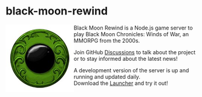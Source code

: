 # black-moon-rewind
<img align="left" src="/docs/bmc.jpg" alt="[Black Moon Chronicles Icon">

Black Moon Rewind is a Node.js game server to play Black Moon Chronicles: Winds of War, an MMORPG from the 2000s. 

Join GitHub [Discussions](https://github.com/jeanbmar/black-moon-rewind/discussions) to talk about the project or to stay informed about the latest news!

A development version of the server is up and running and updated daily.  
Download the [Launcher](https://github.com/jeanbmar/black-moon-rewind/releases) and try it out!

